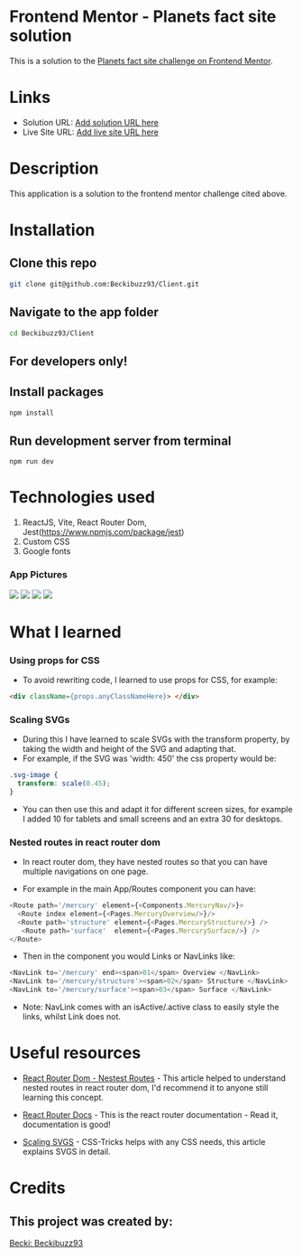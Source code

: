 # Frontend Mentor - Planets fact site solution
This is a solution to the [Planets fact site challenge on Frontend Mentor](https://www.frontendmentor.io/challenges/planets-fact-site-gazqN8w_f).

# Links
- Solution URL: [Add solution URL here](https://your-solution-url.com)
- Live Site URL: [Add live site URL here](https://your-live-site-url.com)

# Description
This application is a solution to the frontend mentor challenge cited above. 

# Installation 
## Clone this repo 
```bash 
git clone git@github.com:Beckibuzz93/Client.git
```
## Navigate to the app folder
```bash
cd Beckibuzz93/Client
```
<h2> For developers only! </h2>

## Install packages
```bash
npm install
```
## Run development server from terminal
```
npm run dev
```
# Technologies used
1. ReactJS, Vite, React Router Dom, Jest(https://www.npmjs.com/package/jest)
2. Custom CSS
3. Google fonts

### App Pictures 
<img src='./src/Assets/App Pictures/landingPage1.PNG'> 
<img src='./src//Assets//App Pictures/mars1.PNG'>
<img src='./src//Assets//App Pictures//Merc1.PNG'>
<img src='./src//Assets//App Pictures//uranus1.PNG'>

# What I learned

### Using props for CSS 
- To avoid rewriting code, I learned to use props for CSS, for example: 
```html
<div className={props.anyClassNameHere}> </div>
```
### Scaling SVGs
- During this I have learned to scale SVGs with the transform property, by taking the width and height of the SVG and adapting that. 
- For example, if the SVG was 'width: 450' the css property would be:

```css
.svg-image {
  transform: scale(0.45);
}
```
- You can then use this and adapt it for different screen sizes, for example I added 10 for tablets and small screens and an extra 30 for desktops. 

### Nested routes in react router dom 

- In react router dom, they have nested routes so that you can have multiple navigations on one page. 

- For example in the main App/Routes component you can have:
```js 
<Route path='/mercury' element={<Components.MercuryNav/>}>
  <Route index element={<Pages.MercuryOverview/>}/>
  <Route path='structure' element={<Pages.MercuryStructure/>} />
   <Route path='surface'  element={<Pages.MercurySurface/>} />
</Route>
```
- Then in the component you would Links or NavLinks like:
```js 
<NavLink to='/mercury' end><span>01</span> Overview </NavLink>
<NavLink to='/mercury/structure'><span>02</span> Structure </NavLink>
<NavLink to='/mercury/surface'><span>03</span> Surface </NavLink>
```
- Note: NavLink comes with an isActive/.active class to easily style the links, whilst Link does not.


# Useful resources

- [React Router Dom - Nestest Routes](https://www.robinwieruch.de/react-router-nested-routes/) - This article helped to understand nested routes in react router dom, I'd recommend it to anyone still learning this concept.

- [React Router Docs](https://reactrouter.com/en/main/components/nav-link) - This is the react router documentation - Read it, documentation is good!

- [Scaling SVGS](https://css-tricks.com/scale-svg/) - CSS-Tricks helps with any CSS needs, this article explains SVGS in detail.


# Credits
## This project was created by: 

[Becki: Beckibuzz93](https://github.com/Beckibuzz93)
